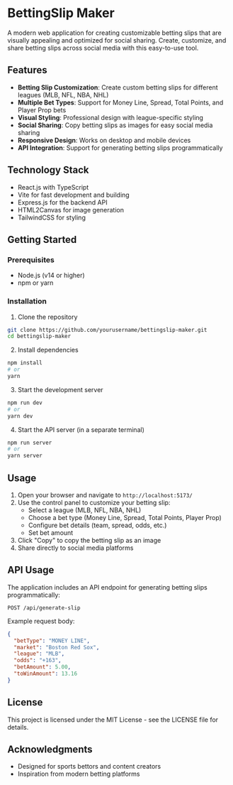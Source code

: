 # BettingSlip Maker

A modern web application for creating customizable betting slips that are visually appealing and optimized for social sharing. Create, customize, and share betting slips across social media with this easy-to-use tool.

## Features

- **Betting Slip Customization**: Create custom betting slips for different leagues (MLB, NFL, NBA, NHL)
- **Multiple Bet Types**: Support for Money Line, Spread, Total Points, and Player Prop bets
- **Visual Styling**: Professional design with league-specific styling
- **Social Sharing**: Copy betting slips as images for easy social media sharing
- **Responsive Design**: Works on desktop and mobile devices
- **API Integration**: Support for generating betting slips programmatically

## Technology Stack

- React.js with TypeScript
- Vite for fast development and building
- Express.js for the backend API
- HTML2Canvas for image generation
- TailwindCSS for styling

## Getting Started

### Prerequisites

- Node.js (v14 or higher)
- npm or yarn

### Installation

1. Clone the repository
```bash
git clone https://github.com/yourusername/bettingslip-maker.git
cd bettingslip-maker
```

2. Install dependencies
```bash
npm install
# or
yarn
```

3. Start the development server
```bash
npm run dev
# or
yarn dev
```

4. Start the API server (in a separate terminal)
```bash
npm run server
# or
yarn server
```

## Usage

1. Open your browser and navigate to `http://localhost:5173/`
2. Use the control panel to customize your betting slip:
   - Select a league (MLB, NFL, NBA, NHL)
   - Choose a bet type (Money Line, Spread, Total Points, Player Prop)
   - Configure bet details (team, spread, odds, etc.)
   - Set bet amount
3. Click "Copy" to copy the betting slip as an image
4. Share directly to social media platforms

## API Usage

The application includes an API endpoint for generating betting slips programmatically:

```
POST /api/generate-slip
```

Example request body:
```json
{
  "betType": "MONEY LINE",
  "market": "Boston Red Sox",
  "league": "MLB",
  "odds": "+163",
  "betAmount": 5.00,
  "toWinAmount": 13.16
}
```

## License

This project is licensed under the MIT License - see the LICENSE file for details.

## Acknowledgments

- Designed for sports bettors and content creators
- Inspiration from modern betting platforms
